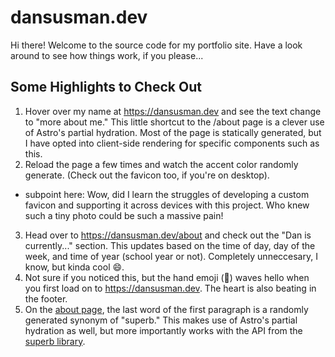 # dansusman.dev

Hi there! Welcome to the source code for my portfolio site. Have a look around to see how things work, if you please...


## Some Highlights to Check Out

1. Hover over my name at https://dansusman.dev and see the text change to "more about me." This little shortcut to the /about page is a clever use of Astro's partial hydration. Most of the page is statically generated, but I have opted into client-side rendering for specific components such as this.
2. Reload the page a few times and watch the accent color randomly generate. (Check out the favicon too, if you're on desktop).
  - subpoint here: Wow, did I learn the struggles of developing a custom favicon and supporting it across devices with this project. Who knew such a tiny photo could be such a massive pain!
3. Head over to https://dansusman.dev/about and check out the "Dan is currently..." section. This updates based on the time of day, day of the week, and time of year (school year or not). Completely unneccesary, I know, but kinda cool 😄.
4. Not sure if you noticed this, but the hand emoji (👋) waves hello when you first load on to https://dansusman.dev. The heart is also beating in the footer.
5. On the [about page](https://dansusman.dev/about), the last word of the first paragraph is a randomly generated synonym of "superb." This makes use of Astro's partial hydration as well, but more importantly works with the API from the [superb library](https://github.com/sindresorhus/superb).
